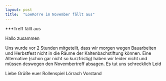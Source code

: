 ```yaml
---
layout: post
title:  "LoeRoTre im November fällt aus"
---
```

***Treff fällt aus

Hallo zusammen 

Uns wurde vor 2 Stunden mitgeteilt, dass wir morgen wegen Bauarbeiten und Herbstfest nicht in die Räume der Kaltenbachstiftung können. Eine Alternative (schon gar nicht so kurzfristig) haben wir leider nicht und müssen deswegen den Novembertreff absagen. 
Es tut uns schrecklich Leid

Liebe Grüße euer Rollenspiel Lörrach Vorstand
